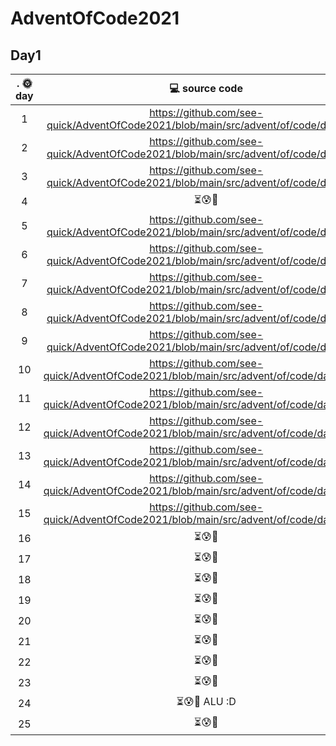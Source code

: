 # AdventOfCode2021

## Day1

|.         🌞day	          |  💻 source code  	|   
|:-----------------------:	|:--------------:	|
|    1   	|  https://github.com/see-quick/AdventOfCode2021/blob/main/src/advent/of/code/day1.java |
|   2  	| https://github.com/see-quick/AdventOfCode2021/blob/main/src/advent/of/code/day2.java |
|    3   	|  https://github.com/see-quick/AdventOfCode2021/blob/main/src/advent/of/code/day3.java |
|    4   	|  ⏳😰🍻 |
|    5   	|  https://github.com/see-quick/AdventOfCode2021/blob/main/src/advent/of/code/day5.java |
|    6   	|  https://github.com/see-quick/AdventOfCode2021/blob/main/src/advent/of/code/day6.java |
|    7   	|  https://github.com/see-quick/AdventOfCode2021/blob/main/src/advent/of/code/day7.java |
|    8   	|  https://github.com/see-quick/AdventOfCode2021/blob/main/src/advent/of/code/day8.java |
|    9   	|  https://github.com/see-quick/AdventOfCode2021/blob/main/src/advent/of/code/day9.java |
|    10   	|  https://github.com/see-quick/AdventOfCode2021/blob/main/src/advent/of/code/day10.java |
|    11   	|  https://github.com/see-quick/AdventOfCode2021/blob/main/src/advent/of/code/day11.java |
|    12   	|  https://github.com/see-quick/AdventOfCode2021/blob/main/src/advent/of/code/day12.java |
|    13   	|  https://github.com/see-quick/AdventOfCode2021/blob/main/src/advent/of/code/day13.java |
|    14   	|  https://github.com/see-quick/AdventOfCode2021/blob/main/src/advent/of/code/day14.java |
|    15   	|  https://github.com/see-quick/AdventOfCode2021/blob/main/src/advent/of/code/day15.java |
|    16   	|  ⏳😰🍻 |
|    17   	|  ⏳😰🍻 |
|    18   	| ⏳😰🍻 |
|    19   	| ⏳😰🍻 |
|    20   	| ⏳😰🍻 |
|    21   	| ⏳😰🍻 |
|    22   	| ⏳😰🍻 |
|    23   	| ⏳😰🍻 |
|    24   	| ⏳😰🍻 ALU :D  |
|    25   	| ⏳😰🍻 |
